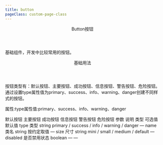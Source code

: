 ```yaml
---
title: button
pageClass: custom-page-class
---
```

<ClientOnly>
<Common-code-format>

  <div slot="componentNameTitle" class="component">
    <header class="component-name">
      Button按钮
    </header>
    <p class="component-text">
      基础组件，开发中比较常用的按钮。
    </p>
  </div>

  <div slot="description">
    <header class="iw-description-title">
      基础用法
    </header>
    <p class="iw-description-text">
      按钮类型有：默认按钮、主要按钮、成功按钮、信息按钮、警告按钮、危险按钮。通过设置<span class="add-color">type</span>属性值为<span class="add-color">primary</span>、<span class="add-color">success</span>、<span class="add-color">info</span>、<span class="add-color">warning</span>、<span class="add-color">danger</span>创建不同样式的按钮。
    </p>
  </div>

  <div slot="showComponents" class="iw-show-component">
    <Button-iw-button/>
  </div>

  <section slot="paraDescription" class="iw-code-description">
    <p class="iw-paraStyle-wrapper">
        属性:<span class="iw-paraStyle">type</span>属性值:<span class="iw-paraStyle">primary</span>、<span class="iw-paraStyle">success</span>、<span class="iw-paraStyle">info</span>、<span class="iw-paraStyle">warning</span>、<span class="iw-paraStyle">danger</span>
    </p>
  </section>

  <highlight-code class="codeStyle" slot="showCode" lang="vue">
    <iw-button>默认按钮</iw-button>
    <iw-button type="primary">主要按钮</iw-button>
    <iw-button type="success" size="default">成功按钮</iw-button>
    <iw-button type="info" size="medium">信息按钮</iw-button>
    <iw-button type="warning" size="small">警告按钮</iw-button>
    <iw-button type="danger" size="mini">危险按钮</iw-button>
  </highlight-code>
</Common-code-format>
</ClientOnly>

<ClientOnly>
<Common-create-form>
  <thead slot="form-header" class="formHead">
      <tr class="formHeadRow">
          <th class="formHeadCol">参数</th>
          <th class="formHeadCol">说明</th>
          <th class="formHeadCol">类型</th>
          <th class="formHeadCol">可选值</th>
          <th class="formHeadCol">默认值</th>
      </tr>
  </thead>
  <tbody slot="form-body" class="formBody">
      <tr class="formBodyRow">
          <td class="formBodyCol">type</td>
          <td class="formBodyCol">类型</td>
          <td class="formBodyCol">string</td>
          <td class="formBodyCol">primary / success / info / warning / danger</td>
          <td class="formBodyCol">—</td>
      </tr>
      <tr class="formBodyRow">
          <td class="formBodyCol">name</td>
          <td class="formBodyCol">类名</td>
          <td class="formBodyCol">string</td>
          <td class="formBodyCol">按约定取值</td>
          <td class="formBodyCol">—</td>
      </tr>
      <tr class="formBodyRow">
          <td class="formBodyCol">size</td>
          <td class="formBodyCol">尺寸</td>
          <td class="formBodyCol">string</td>
          <td class="formBodyCol">mini / small / medium / default</td>
          <td class="formBodyCol">—</td>
      </tr>
      <tr class="formBodyRow">
          <td class="formBodyCol">disabled</td>
          <td class="formBodyCol">是否禁用状态</td>
          <td class="formBodyCol">boolean</td>
          <td class="formBodyCol">—</td>
          <td class="formBodyCol">—</td>
      </tr>
  </tbody>
</Common-create-form>
</ClientOnly>

